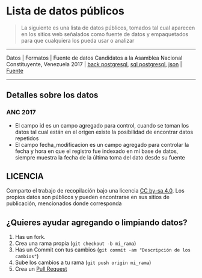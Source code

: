 # Lista de datos públicos
> La siguiente es una lista de datos públicos, tomados tal cual aparecen en los sitios web señalados como fuente de datos y empaquetados para que cualquiera los pueda usar o analizar

___
Datos | Formatos | Fuente de datos
Candidatos a la Asamblea Nacional Constituyente, Venezuela 2017 | [back postgresql][ancBack], [sql postgresql][ancsql], [json][ancJson] | [Fuente][ancFuente]
___


Detalles sobre los datos
-----------
### ANC 2017
- El campo id es un campo agregado para control, cuando se toman los datos tal cual están en el origen existe la posibilidad de encontrar datos repetidos
- El campo fecha_modificacion es un campo agregado para controlar la fecha y hora en que el registro fue indexado en mi base de datos, siempre muestra la fecha de la última toma del dato desde su fuente


LICENCIA
------------
Comparto el trabajo de recopilación bajo una licencia [CC by-sa 4.0](https://creativecommons.org/licenses/by-sa/4.0/). Los propios datos son públicos y pueden encontrarse en sus sitios de publicación, mencionados donde corresponda


¿Quieres ayudar agregando o limpiando datos? 
------------
1. Has un fork.
2. Crea una rama propia (`git checkout -b mi_rama`)
3. Has un Commit con tus cambios (`git commit -am "Descripción de los cambios"`)
4. Sube los cambios a tu rama (`git push origin mi_rama`)
5. Crea un [Pull Request][1]

[1]: http://github.com/asosab/open_data/pulls
[ancJson]: https://github.com/asosab/open_data/raw/master/anc17/anc_170803.json
[ancsql]: https://github.com/asosab/open_data/raw/master/anc17/anc_170803.sql
[ancBack]: https://github.com/asosab/open_data/raw/master/anc17/anc_170803.backup
[ancFuente]: http://constituyente2017.cne.gob.ve/resultados_2017Final/